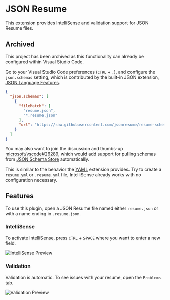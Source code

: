# JSON Resume
This extension provides IntelliSense and validation support for JSON Resume
files.

## Archived
This project has been archived as this functionality can already be configured
within Visual Studio Code.

Go to your Visual Studio Code preferences (`CTRL` + `,`), and configure the
`json.schemas` setting, which is contributed by the built-in JSON extension,
[JSON Language Features](https://code.visualstudio.com/docs/languages/json#_json-schemas-and-settings).

```json
{
  "json.schemas": [
    {
      "fileMatch": [
        "resume.json",
        "*.resume.json"
      ],
      "url": "https://raw.githubusercontent.com/jsonresume/resume-schema/v1.0.0/schema.json"
    }
  ]
}
```

You may also want to join the discussion and thumbs-up
[microsoft/vscode#26289](https://github.com/microsoft/vscode/issues/26289),
which would add support for pulling schemas from
[JSON Schema Store](https://www.schemastore.org/json/) automatically.

This is similar to the behavior the [YAML](https://marketplace.visualstudio.com/items?itemName=redhat.vscode-yaml)
extension provides. Try to create a `resume.yml` or `.resume.yml` file,
IntelliSense already works with no configuration necessary.

## Features
To use this plugin, open a JSON Resume file named either `resume.json` or with
a name ending in `.resume.json`.

### IntelliSense
To activate IntelliSense, press `CTRL` + `SPACE` where you want to enter a new
field.

![IntelliSense Preview](assets/vscode-jsonresume-intellisense-preview.gif)

### Validation
Validation is automatic. To see issues with your resume, open the `Problems`
tab.

![Validation Preview](assets/vscode-jsonresume-validation-preview.gif)

